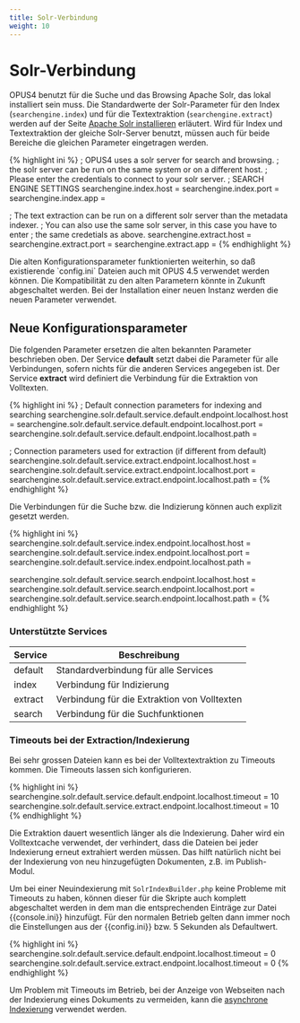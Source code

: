 ```yaml
---
title: Solr-Verbindung
weight: 10
--- 
```


# Solr-Verbindung

OPUS4 benutzt für die Suche und das Browsing Apache Solr, das lokal installiert sein muss. Die
Standardwerte der Solr-Parameter für den Index (`searchengine.index`) und für die Textextraktion
(`searchengine.extract`) werden auf der Seite [Apache Solr installieren](../installation/solr.html)
erläutert. Wird für Index und Textextraktion der gleiche Solr-Server benutzt, müssen auch für beide
Bereiche die gleichen Parameter eingetragen werden.

{% highlight ini %}
; OPUS4 uses a solr server for search and browsing.
; the solr server can be run on the same system or on a different host.
; Please enter the credentials to connect to your solr server.
; SEARCH ENGINE SETTINGS
searchengine.index.host =
searchengine.index.port =
searchengine.index.app =

; The text extraction can be run on a different solr server than the metadata indexer.
; You can also use the same solr server, in this case you have to enter
; the same credetials as above.
searchengine.extract.host =
searchengine.extract.port =
searchengine.extract.app =
{% endhighlight %}

<p class="warning" markdown="1">
Die alten Konfigurationsparameter funktionierten weiterhin, so daß existierende `config.ini` Dateien auch mit
OPUS 4.5 verwendet werden können. Die Kompatibilität zu den alten Parametern könnte in Zukunft abgeschaltet werden.
Bei der Installation einer neuen Instanz werden die neuen Parameter verwendet.
</p>

## Neue Konfigurationsparameter

Die folgenden Parameter ersetzen die alten bekannten Parameter beschrieben oben. Der Service **default** setzt
dabei die Parameter für alle Verbindungen, sofern nichts für die anderen Services angegeben ist. Der Service
**extract** wird definiert die Verbindung für die Extraktion von Volltexten.

{% highlight ini %}
; Default connection parameters for indexing and searching
searchengine.solr.default.service.default.endpoint.localhost.host =
searchengine.solr.default.service.default.endpoint.localhost.port =
searchengine.solr.default.service.default.endpoint.localhost.path =

; Connection parameters used for extraction (if different from default)
searchengine.solr.default.service.extract.endpoint.localhost.host =
searchengine.solr.default.service.extract.endpoint.localhost.port =
searchengine.solr.default.service.extract.endpoint.localhost.path =
{% endhighlight %}

Die Verbindungen für die Suche bzw. die Indizierung können auch explizit gesetzt werden.

{% highlight ini %}
searchengine.solr.default.service.index.endpoint.localhost.host =
searchengine.solr.default.service.index.endpoint.localhost.port =
searchengine.solr.default.service.index.endpoint.localhost.path =

searchengine.solr.default.service.search.endpoint.localhost.host =
searchengine.solr.default.service.search.endpoint.localhost.port =
searchengine.solr.default.service.search.endpoint.localhost.path =
{% endhighlight %}

### Unterstützte Services

|Service | Beschreibung |
|--------|------|
| default | Standardverbindung für alle Services |
| index | Verbindung für Indizierung |
| extract | Verbindung für die Extraktion von Volltexten |
| search | Verbindung für die Suchfunktionen |

### Timeouts bei der Extraction/Indexierung

Bei sehr grossen Dateien kann es bei der Volltextextraktion zu Timeouts kommen. Die Timeouts
lassen sich konfigurieren. 

{% highlight ini %}
searchengine.solr.default.service.default.endpoint.localhost.timeout = 10
searchengine.solr.default.service.extract.endpoint.localhost.timeout = 10
{% endhighlight %}

Die Extraktion dauert wesentlich länger als die Indexierung. Daher wird ein Volltextcache
verwendet, der verhindert, dass die Dateien bei jeder Indexierung erneut extrahiert werden müssen.
Das hilft natürlich nicht bei der Indexierung von neu hinzugefügten Dokumenten, z.B. im 
Publish-Modul.

Um bei einer Neuindexierung mit `SolrIndexBuilder.php` keine Probleme mit Timeouts zu haben, 
können dieser für die Skripte auch komplett abgeschaltet werden in dem man die entsprechenden
Einträge zur Datei {{console.ini}} hinzufügt. Für den normalen Betrieb gelten dann immer noch
die Einstellungen aus der {{config.ini}} bzw. 5 Sekunden als Defaultwert.

{% highlight ini %}
searchengine.solr.default.service.default.endpoint.localhost.timeout = 0
searchengine.solr.default.service.extract.endpoint.localhost.timeout = 0
{% endhighlight %}

Um Problem mit Timeouts im Betrieb, bei der Anzeige von Webseiten nach der Indexierung eines
Dokuments zu vermeiden, kann die [asynchrone Indexierung](../config/jobs.html) verwendet werden.

